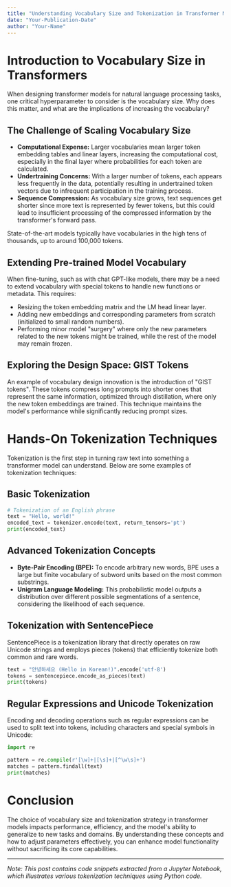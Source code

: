 ```yaml
---
title: "Understanding Vocabulary Size and Tokenization in Transformer Models"
date: "Your-Publication-Date"
author: "Your-Name"
---
```


# Introduction to Vocabulary Size in Transformers

When designing transformer models for natural language processing tasks, one critical hyperparameter to consider is the vocabulary size. Why does this matter, and what are the implications of increasing the vocabulary?

## The Challenge of Scaling Vocabulary Size
- **Computational Expense:** Larger vocabularies mean larger token embedding tables and linear layers, increasing the computational cost, especially in the final layer where probabilities for each token are calculated.
- **Undertraining Concerns:** With a larger number of tokens, each appears less frequently in the data, potentially resulting in undertrained token vectors due to infrequent participation in the training process.
- **Sequence Compression:** As vocabulary size grows, text sequences get shorter since more text is represented by fewer tokens, but this could lead to insufficient processing of the compressed information by the transformer's forward pass.

State-of-the-art models typically have vocabularies in the high tens of thousands, up to around 100,000 tokens.

## Extending Pre-trained Model Vocabulary
When fine-tuning, such as with chat GPT-like models, there may be a need to extend vocabulary with special tokens to handle new functions or metadata. This requires:
- Resizing the token embedding matrix and the LM head linear layer.
- Adding new embeddings and corresponding parameters from scratch (initialized to small random numbers).
- Performing minor model "surgery" where only the new parameters related to the new tokens might be trained, while the rest of the model may remain frozen.

## Exploring the Design Space: GIST Tokens
An example of vocabulary design innovation is the introduction of "GIST tokens". These tokens compress long prompts into shorter ones that represent the same information, optimized through distillation, where only the new token embeddings are trained. This technique maintains the model's performance while significantly reducing prompt sizes.

# Hands-On Tokenization Techniques

Tokenization is the first step in turning raw text into something a transformer model can understand. Below are some examples of tokenization techniques:

## Basic Tokenization
```python
# Tokenization of an English phrase
text = "Hello, world!"
encoded_text = tokenizer.encode(text, return_tensors='pt')
print(encoded_text)
```

## Advanced Tokenization Concepts
- **Byte-Pair Encoding (BPE):** To encode arbitrary new words, BPE uses a large but finite vocabulary of subword units based on the most common substrings.
- **Unigram Language Modeling:** This probabilistic model outputs a distribution over different possible segmentations of a sentence, considering the likelihood of each sequence.

## Tokenization with SentencePiece
SentencePiece is a tokenization library that directly operates on raw Unicode strings and employs pieces (tokens) that efficiently tokenize both common and rare words.

```python
text = "안녕하세요 (Hello in Korean!)".encode('utf-8')
tokens = sentencepiece.encode_as_pieces(text)
print(tokens)
```

## Regular Expressions and Unicode Tokenization
Encoding and decoding operations such as regular expressions can be used to split text into tokens, including characters and special symbols in Unicode:

```python
import re

pattern = re.compile(r'[\w]+|[\s]+|[^\w\s]+')
matches = pattern.findall(text)
print(matches)
```

# Conclusion

The choice of vocabulary size and tokenization strategy in transformer models impacts performance, efficiency, and the model's ability to generalize to new tasks and domains. By understanding these concepts and how to adjust parameters effectively, you can enhance model functionality without sacrificing its core capabilities.

---

*Note: This post contains code snippets extracted from a Jupyter Notebook, which illustrates various tokenization techniques using Python code.*

